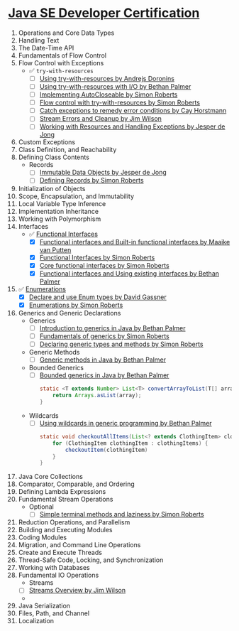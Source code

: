 # [Java SE Developer Certification](https://education.oracle.com/java-se-17-developer/pexam_1Z0-829)
1. Operations and Core Data Types
2. Handling Text
3. The Date-Time API
4. Fundamentals of Flow Control
5. Flow Control with Exceptions
   - ✅ `try-with-resources`
      - [ ] [Using try-with-resources by Andrejs Doronins](https://app.pluralsight.com/ilx/video-courses/e08bee87-8f67-4e8e-b90a-0ed2fe1cbdb2/794f1211-7744-4fa6-b608-20d386a1b943/c60892a1-349c-4a40-b72c-e943ba8dfb17)
      - [ ] [Using try-with-resources with I/O by Bethan Palmer](https://www.linkedin.com/learning/java-advanced-concepts-for-high-performance-development/using-try-with-resources-with-i-o)
      - [ ] [Implementing AutoCloseable by Simon Roberts](https://www.linkedin.com/learning/java-se-17-developer-1z0-829-cert-prep/implementing-autocloseable-part-1)
      - [ ] [Flow control with try-with-resources by Simon Roberts](https://www.linkedin.com/learning/java-se-17-developer-1z0-829-cert-prep/flow-control-with-try-with-resources)
      - [ ] [Catch exceptions to remedy error conditions by Cay Horstmann](https://learning.oreilly.com/videos/core-java-11/9780135160053/9780135160053-CJ92_01_07_02/)
      - [ ] [Stream Errors and Cleanup by Jim Wilson](https://app.pluralsight.com/ilx/video-courses/cf2f01f8-42f4-432e-ba53-cef34b719983/85e71721-5546-423a-b014-99db6954da1e/dcb0173b-f075-45c6-93ef-08d1c892603a)
      - [ ] [Working with Resources and Handling Exceptions by Jesper de Jong](https://app.pluralsight.com/ilx/video-courses/clips/775e07b9-f6ef-4b83-a185-21a574af40db)
6. Custom Exceptions
7. Class Definition, and Reachability
8. Defining Class Contents
   - Records
       - [ ] [Immutable Data Objects by Jesper de Jong](https://app.pluralsight.com/ilx/video-courses/10dc83a5-6eb0-498f-bff5-e2f310b2fed9/eddf76a9-495b-465e-8e69-a1ba6e3cb147/3603d6a3-5103-4afa-bb60-2f032350dce6)
       - [ ] [Defining Records by Simon Roberts](https://www.linkedin.com/learning/java-se-17-developer-1z0-829-cert-prep/defining-records)
9. Initialization of Objects
10. Scope, Encapsulation, and Immutability
11. Local Variable Type Inference
12. Implementation Inheritance
13. Working with Polymorphism
14. Interfaces
    - ✅ [Functional Interfaces](../../src/main/java/config/Environment.java)
        - [x] [Functional interfaces and Built-in functional interfaces by Maaike van Putten](https://www.linkedin.com/learning/java-8-for-professionals/functional-interfaces)
        - [x] [Functional Interfaces by Simon Roberts](https://www.linkedin.com/learning/java-se-17-developer-1z0-829-cert-prep/interfaces-methods-and-functional-interfaces)
        - [x] [Core functional interfaces by Simon Roberts](https://www.linkedin.com/learning/java-se-17-developer-1z0-829-cert-prep/core-functional-interfaces)
        - [x] [Functional interfaces and Using existing interfaces by Bethan Palmer](https://www.linkedin.com/learning/java-lambdas-and-streams/functional-interfaces)
15. ✅ [Enumerations](../../src/main/java/config/inject/PlatformBinders.java)
    -   [x] [Declare and use Enum types by David Gassner](https://www.linkedin.com/learning/java-11-plus-essential-training/declare-and-use-enum-types)
    -   [x] [Enumerations by Simon Roberts](https://www.linkedin.com/learning/java-se-17-developer-1z0-829-cert-prep/enum-values-and-initialization)
16. Generics and Generic Declarations
    - Generics
       - [ ] [Introduction to generics in Java by Bethan Palmer](https://www.linkedin.com/learning/java-advanced-concepts-for-high-performance-development/introduction-to-generics-in-java)
       - [ ] [Fundamentals of generics by Simon Roberts](https://www.linkedin.com/learning/java-se-17-developer-1z0-829-cert-prep/fundamentals-of-generics)
       - [ ] [Declaring generic types and methods by Simon Roberts](https://www.linkedin.com/learning/java-se-17-developer-1z0-829-cert-prep/declaring-generic-types-and-methods)
    - Generic Methods
       - [ ] [Generic methods in Java by Bethan Palmer](https://www.linkedin.com/learning/java-advanced-concepts-for-high-performance-development/generic-methods-in-java)
    - Bounded Generics
       - [ ] [Bounded generics in Java by Bethan Palmer](https://www.linkedin.com/learning/java-advanced-concepts-for-high-performance-development/bounded-generics-in-java)
         ```java
         static <T extends Number> List<T> convertArrayToList(T[] array){
             return Arrays.asList(array);
         }
         ```
    - Wildcards
       - [ ] [Using wildcards in generic programming by Bethan Palmer](https://www.linkedin.com/learning/java-advanced-concepts-for-high-performance-development/using-wildcards-in-generic-programming)
         ```java
         static void checkoutAllItems(List<? extends ClothingItem> clothingItems){
             for (ClothingItem clothingItem : clothingItems) {
                 checkoutItem(clothingItem)
             }
         }
         ```
17. Java Core Collections
18. Comparator, Comparable, and Ordering
19. Defining Lambda Expressions
20. Fundamental Stream Operations
    - Optional
       - [ ] [Simple terminal methods and laziness by Simon Roberts](https://www.linkedin.com/learning/java-se-17-developer-1z0-829-cert-prep/simple-terminal-methods-and-laziness?seekTo=427)
21. Reduction Operations, and Parallelism
22. Building and Executing Modules
23. Coding Modules
24. Migration, and Command Line Operations
25. Create and Execute Threads
26. Thread-Safe Code, Locking, and Synchronization
27. Working with Databases
28. Fundamental IO Operations
    - Streams
    - [ ] [Streams Overview by Jim Wilson](https://app.pluralsight.com/ilx/video-courses/cf2f01f8-42f4-432e-ba53-cef34b719983/85e71721-5546-423a-b014-99db6954da1e/5497e4b8-c385-437e-aad3-47a6d019f385)
    - 
29. Java Serialization
30. Files, Path, and Channel
31. Localization
